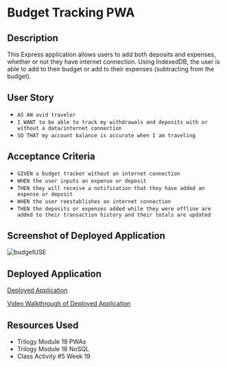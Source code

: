 # Budget Tracking PWA

## Description 
This Express application allows users to add both deposits and expenses, whether or not they have internet connection. Using IndexedDB, the user is able to add to their budget or add to their expenses (subtracting from the budget). 

## User Story
- `AS AN avid traveler`
- `I WANT to be able to track my withdrawals and deposits with or without a data/internet connection`
- `SO THAT my account balance is accurate when I am traveling`

## Acceptance Criteria
- `GIVEN a budget tracker without an internet connection`
- `WHEN the user inputs an expense or deposit`
- `THEN they will receive a notification that they have added an expense or deposit`
- `WHEN the user reestablishes an internet connection`
- `THEN the deposits or expenses added while they were offline are added to their transaction history and their totals are updated`

## Screenshot of Deployed Application
![budgetUSE](https://user-images.githubusercontent.com/84213096/134750521-55dd8bd1-98dc-44dc-936b-6fa06bad878d.jpg)

## Deployed Application
[Deployed Application](https://safe-badlands-31867.herokuapp.com/)

[Video Walkthrough of Deployed Application](https://watch.screencastify.com/v/IL2beiRAzhuenJB5a2sj)        

## Resources Used 
- Trilogy Module 19 PWAs
- Trilogy Module 18 NoSQL
- Class Activity #5 Week 19 
